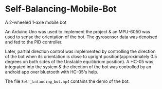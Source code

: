 # Self-Balancing-Mobile-Bot
A 2-wheeled 1-axle mobile bot

An Arduino Uno was used to implement the project & an MPU-6050 was used to sense the orientation of the bot. The gyrosensor data was denoised and fed to the PID controller.

Later, partial direction control was implemented by controlling the direction of the bot when its orientation is close to upright position(approximately 0.5 degrees on both sides of the Unstable equilibrium position). A HC-05 was integrated into the system & the direction of the bot was controlled by an android app over bluetooth with HC-05's help.

The file `Self_balancing_bot.mp4` contains the demo of the bot.
